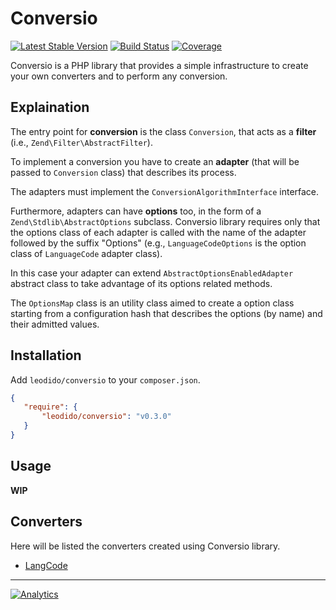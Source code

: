 Conversio
=========

[![Latest Stable Version](http://img.shields.io/packagist/v/leodido/conversio.svg?style=flat-square)](https://packagist.org/packages/leodido/conversio) [![Build Status](https://img.shields.io/travis/leodido/conversio.svg?style=flat-square)](https://travis-ci.org/leodido/conversio) [![Coverage](http://img.shields.io/coveralls/leodido/conversio.svg?style=flat-square)](https://coveralls.io/r/leodido/conversio)

Conversio is a PHP library that provides a simple infrastructure to create your own converters and to perform any conversion.

Explaination
------------

The entry point for **conversion** is the class `Conversion`, that acts as a **filter** (i.e., `Zend\Filter\AbstractFilter`).

To implement a conversion you have to create an **adapter** (that will be passed to `Conversion` class) that describes its process.

The adapters must implement the `ConversionAlgorithmInterface` interface.

Furthermore, adapters can have **options** too, in the form of a `Zend\Stdlib\AbstractOptions` subclass. Conversio library requires only that the options class of each adapter is called with the name of the adapter followed by the suffix "Options" (e.g., `LanguageCodeOptions` is the option class of `LanguageCode` adapter class).

In this case your adapter can extend `AbstractOptionsEnabledAdapter` abstract class to take advantage of its options related methods.

The `OptionsMap` class is an utility class aimed to create a option class starting from a configuration hash that describes the options (by name) and their admitted values.

Installation
------------

Add `leodido/conversio` to your `composer.json`.

```json
{
   "require": {
       "leodido/conversio": "v0.3.0"
   }
}
```

Usage
-----

**WIP**

Converters
----------

Here will be listed the converters created using Conversio library.

- [LangCode](https://github.com/leodido/langcode-conv)

---

[![Analytics](https://ga-beacon.appspot.com/UA-49657176-1/conversio)](https://github.com/igrigorik/ga-beacon)
